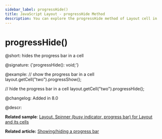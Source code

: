 ```yaml
---
sidebar_label: progressHide()
title: JavaScript Layout - progressHide Method 
description: You can explore the progressHide method of Layout cell in the documentation of the DHTMLX JavaScript UI library. Browse developer guides and API reference, try out code examples and live demos, and download a free 30-day evaluation version of DHTMLX Suite.
---
```


# progressHide()

@short: hides the progress bar in a cell

@signature: {'progressHide(): void;'}

@example:
// show the progress bar in a cell
layout.getCell("two").progressShow();

// hide the progress bar in a cell
layout.getCell("two").progressHide();

@changelog: Added in 8.0

@descr:

**Related sample**: [Layout. Spinner (busy indicator, progress bar) for Layout and its cells](https://snippet.dhtmlx.com/vzrvf4rm)

**Related article:** [Showing/hiding a progress bar](layout/work_with_layout.md#showinghiding-a-progress-bar)